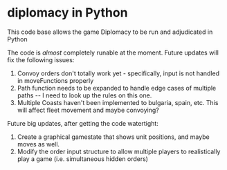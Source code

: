# diplomacy in Python

This code base allows the game Diplomacy to be run and adjudicated in Python

The code is *almost* completely runable at the moment. Future updates will fix the following issues:
1. Convoy orders don't totally work yet - specifically, input is not handled in moveFunctions properly
2. Path function needs to be expanded to handle edge cases of multiple paths -- I need to look up the rules on this one.
3. Multiple Coasts haven't been implemented to bulgaria, spain, etc. This will affect fleet movement and maybe convoying?


Future big updates, after getting the code watertight:
1. Create a graphical gamestate that shows unit positions, and maybe moves as well.
2. Modify the order input structure to allow multiple players to realistically play a game (i.e. simultaneous hidden orders)
